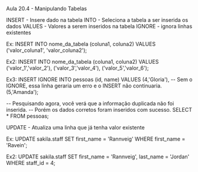 Aula 20.4 - Manipulando Tabelas

INSERT - Insere dado na tabela
INTO - Seleciona a tabela a ser inserida os dados
VALUES - Valores a serem inseridos na tabela
IGNORE - ignora linhas existentes

Ex: INSERT INTO nome_da_tabela (coluna1, coluna2)
VALUES ('valor_coluna1', 'valor_coluna2');

Ex2: INSERT INTO nome_da_tabela (coluna1, coluna2) VALUES
('valor_1','valor_2'),
('valor_3','valor_4'),
('valor_5','valor_6');

Ex3: INSERT IGNORE INTO pessoas (id, name) VALUES
(4,'Gloria'), -- Sem o IGNORE, essa linha geraria um erro e o INSERT não continuaria.
(5,'Amanda');

-- Pesquisando agora, você verá que a informação duplicada não foi inserida.
-- Porém os dados corretos foram inseridos com sucesso.
SELECT * FROM pessoas;

UPDATE - Atualiza uma linha que já tenha valor existente

Ex: UPDATE sakila.staff
SET first_name = 'Rannveig'
WHERE first_name = 'Ravein';

Ex2: UPDATE sakila.staff
SET first_name = 'Rannveig', last_name = 'Jordan'
WHERE staff_id = 4;

